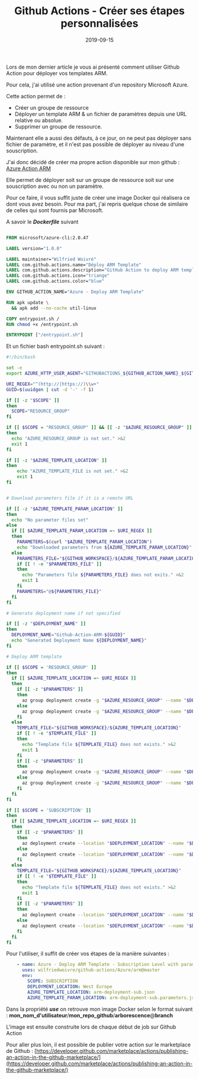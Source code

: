 ﻿---
layout: post
title: Github Actions - Créer ses étapes personnalisées
date: 2019-09-15
categories: [ "Azure", "Github Actions", "ARM" ]
---

Lors de mon dernier article je vous ai présenté comment utiliser Github Action pour déployer vos templates ARM.

Pour cela, j'ai utilisé une action provenant d'un repository Microsoft Azure.

Cette action permet de :

- Créer un groupe de ressource
- Déployer un template ARM & un fichier de paramètres depuis une URL relative ou absolue.
- Supprimer un groupe de ressource.

Maintenant elle a aussi des défauts, à ce jour, on ne peut pas déployer sans fichier de paramètre, et il n'est pas possible de déployer au niveau d'une souscription.

J'ai donc décidé de créer ma propre action disponible sur mon github : [Azure Action ARM](https://github.com/wilfriedwoivre/github-actions/tree/master/Azure/arm)

Elle permet de déployer soit sur un groupe de ressource soit sur une souscription avec ou non un paramètre.

Pour ce faire, il vous suffit juste de créer une image Docker qui réalisera ce dont vous avez besoin.
Pour ma part, j'ai repris quelque chose de similaire de celles qui sont fournis par Microsoft.

A savoir le ***Dockerfile*** suivant

```DockerFile

FROM microsoft/azure-cli:2.0.47

LABEL version="1.0.0"

LABEL maintainer="Wilfried Woivré"
LABEL com.github.actions.name="Déploy ARM Template"
LABEL com.github.actions.description="GitHub Action to deploy ARM template to Azure"
LABEL com.github.actions.icon="triange"
LABEL com.github.actions.color="blue"

ENV GITHUB_ACTION_NAME="Azure - Deploy ARM Template"

RUN apk update \
  && apk add --no-cache util-linux

COPY entrypoint.sh /
RUN chmod +x /entrypoint.sh

ENTRYPOINT ["/entrypoint.sh"]
```

Et un fichier bash entrypoint.sh suivant :

```sh
#!/bin/bash

set -e
export AZURE_HTTP_USER_AGENT="GITHUBACTIONS_${GITHUB_ACTION_NAME}_${GITHUB_REPOSITORY}"

URI_REGEX="^(http://|https://)\\w+"
GUID=$(uuidgen | cut -d '-' -f 1)

if [[ -z "$SCOPE" ]]
then
  SCOPE="RESOURCE_GROUP"
fi

if [[ $SCOPE = "RESOURCE_GROUP" ]] && [[ -z "$AZURE_RESOURCE_GROUP" ]]
then
  echo "AZURE_RESOURCE_GROUP is not set." >&2
  exit 1
fi

if [[ -z "$AZURE_TEMPLATE_LOCATION" ]]
then
    echo "AZURE_TEMPLATE_FILE is not set." >&2
    exit 1
fi


# Download parameters file if it is a remote URL

if [[ -z "$AZURE_TEMPLATE_PARAM_LOCATION" ]]
then
  echo "No parameter files set"
else
  if [[ $AZURE_TEMPLATE_PARAM_LOCATION =~ $URI_REGEX ]]
  then
    PARAMETERS=$(curl "$AZURE_TEMPLATE_PARAM_LOCATION")
    echo "Downloaded parameters from ${AZURE_TEMPLATE_PARAM_LOCATION}"
  else
    PARAMETERS_FILE="${GITHUB_WORKSPACE}/${AZURE_TEMPLATE_PARAM_LOCATION}"
    if [[ ! -e "$PARAMETERS_FILE" ]]
    then
      echo "Parameters file ${PARAMETERS_FILE} does not exits." >&2
      exit 1
    fi
    PARAMETERS="@${PARAMETERS_FILE}"
  fi
fi

# Generate deployment name if not specified

if [[ -z "$DEPLOYMENT_NAME" ]]
then
  DEPLOYMENT_NAME="Github-Action-ARM-${GUID}"
  echo "Generated Deployment Name ${DEPLOYMENT_NAME}"
fi

# Deploy ARM template

if [[ $SCOPE = 'RESOURCE_GROUP' ]]
then
  if [[ $AZURE_TEMPLATE_LOCATION =~ $URI_REGEX ]]
  then
    if [[ -z "$PARAMETERS" ]]
    then
      az group deployment create -g "$AZURE_RESOURCE_GROUP" --name "$DEPLOYMENT_NAME" --template-uri "$AZURE_TEMPLATE_LOCATION"
    else
      az group deployment create -g "$AZURE_RESOURCE_GROUP" --name "$DEPLOYMENT_NAME" --template-uri "$AZURE_TEMPLATE_LOCATION" --parameters "$PARAMETERS"
    fi
  else
    TEMPLATE_FILE="${GITHUB_WORKSPACE}/${AZURE_TEMPLATE_LOCATION}"
    if [[ ! -e "$TEMPLATE_FILE" ]]
    then
      echo "Template file ${TEMPLATE_FILE} does not exists." >&2
      exit 1
    fi
    if [[ -z "$PARAMETERS" ]]
    then
      az group deployment create -g "$AZURE_RESOURCE_GROUP" --name "$DEPLOYMENT_NAME" --template-file "$AZURE_TEMPLATE_LOCATION"
    else
      az group deployment create -g "$AZURE_RESOURCE_GROUP" --name "$DEPLOYMENT_NAME" --template-file "$AZURE_TEMPLATE_LOCATION" --parameters "$PARAMETERS"
    fi
  fi
fi

if [[ $SCOPE = 'SUBSCRIPTION' ]]
then
  if [[ $AZURE_TEMPLATE_LOCATION =~ $URI_REGEX ]]
  then
    if [[ -z "$PARAMETERS" ]]
    then
      az deployment create --location "$DEPLOYMENT_LOCATION" --name "$DEPLOYMENT_NAME" --template-uri "$AZURE_TEMPLATE_LOCATION"
    else
      az deployment create --location "$DEPLOYMENT_LOCATION" --name "$DEPLOYMENT_NAME" --template-uri "$AZURE_TEMPLATE_LOCATION" --parameters "$PARAMETERS"
    fi
  else
    TEMPLATE_FILE="${GITHUB_WORKSPACE}/${AZURE_TEMPLATE_LOCATION}"
    if [[ ! -e "$TEMPLATE_FILE" ]]
    then
      echo "Template file ${TEMPLATE_FILE} does not exists." >&2
      exit 1
    fi
    if [[ -z "$PARAMETERS" ]]
    then
      az deployment create --location "$DEPLOYMENT_LOCATION" --name "$DEPLOYMENT_NAME" --template-file "$AZURE_TEMPLATE_LOCATION"
    else
      az deployment create --location "$DEPLOYMENT_LOCATION" --name "$DEPLOYMENT_NAME" --template-file "$AZURE_TEMPLATE_LOCATION" --parameters "$PARAMETERS"
    fi
  fi
fi
```

Pour l'utiliser, il suffit de créer vos étapes de la manière suivantes :

```yaml
    - name: Azure - Deploy ARM Template - Subscription Level with parameters
      uses: wilfriedwoivre/github-actions/Azure/arm@master
      env:
        SCOPE: SUBSCRIPTION
        DEPLOYMENT_LOCATION: West Europe
        AZURE_TEMPLATE_LOCATION: arm-deployment-sub.json
        AZURE_TEMPLATE_PARAM_LOCATION: arm-deployment-sub.parameters.json
```

Dans la propriété ***use*** on retrouve mon image Docker selon le format suivant : **mon_nom_d'utilisateur**/**mon_repo_github**/**arborescence**@**branch**

L'image est ensuite construite lors de chaque début de job sur Github Action

Pour aller plus loin, il est possible de publier votre action sur le marketplace de Github :
[https://developer.github.com/marketplace/actions/publishing-an-action-in-the-github-marketplace/](https://developer.github.com/marketplace/actions/publishing-an-action-in-the-github-marketplace/)
